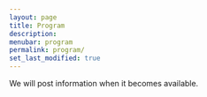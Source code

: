 ```yaml
---
layout: page
title: Program
description: 
menubar: program
permalink: program/
set_last_modified: true
---
```


We will post information when it becomes available.
